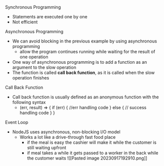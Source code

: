Synchronous Programming
 - Statements are executed one by one 
 - Not efficient 

Asynchronous Programming
 - We can avoid blocking in the previous example by using asynchronous programming 
	 - allow the program continues running while waiting for the result of one operation 
- One way of asynchronous programming is to add a function as an argument to the slow operation 
- The function is called **call back function**, as it is called when the slow operation finishes 

Call Back Function 
 - Call back function is usually defined as an anonymous function with the following syntax
	 - (err, result) => {
		   if (err) {
		   //err handling code
			} else {
		 // success handling code
		 }
		}

Event Loop
 - NodeJS uses asynchronous, non-blocking I/O model
	 - Works a lot like a drive-through fast food place
		 - if the meal is easy the cashier will make it while the customer is still waiting upfront 
		 - if meal takes a while it gets passed to a worker in the back while the customer waits 
![[Pasted image 20230917192910.png]]
